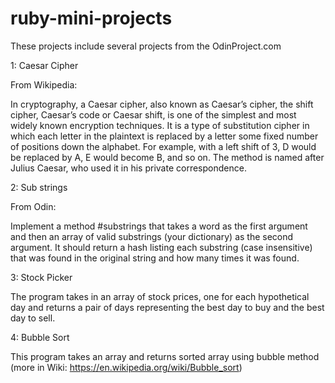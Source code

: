 # ruby-mini-projects
These projects include several projects from the OdinProject.com

1: Caesar Cipher

From Wikipedia:

In cryptography, a Caesar cipher, also known as Caesar’s cipher, the shift cipher, Caesar’s code or Caesar shift, is one of the simplest and most widely known encryption techniques. It is a type of substitution cipher in which each letter in the plaintext is replaced by a letter some fixed number of positions down the alphabet. For example, with a left shift of 3, D would be replaced by A, E would become B, and so on. The method is named after Julius Caesar, who used it in his private correspondence.

2: Sub strings

From Odin: 

Implement a method #substrings that takes a word as the first argument and then an array of valid substrings (your dictionary) as the second argument. It should return a hash listing each substring (case insensitive) that was found in the original string and how many times it was found.

3: Stock Picker

The program takes in an array of stock prices, one for each hypothetical day and returns a pair of days representing the best day to buy and the best day to sell.

4: Bubble Sort

This program takes an array and returns sorted array using bubble method (more in Wiki: https://en.wikipedia.org/wiki/Bubble_sort)